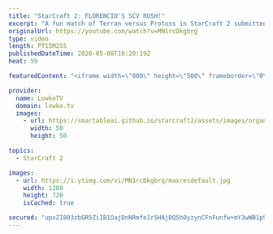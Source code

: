 ```yaml
---
title: "StarCraft 2: FLORENCIO'S SCV RUSH!"
excerpt: "A fun match of Terran versus Protoss in StarCraft 2 submitted by the legend Florencio. In this match he decides to go for a worker rush as Terran versus an unsuspecting Protoss, while at the same time also flying his Command Center off to the island base on the map Purity and Industry.  Tactical Nukes"
originalUrl: https://youtube.com/watch?v=MN1rcDkgbrg
type: video
length: PT15M25S
publishedDateTime: 2020-05-08T10:20:19Z
heat: 59

featuredContent: "<iframe width=\"800\" height=\"500\" frameborder=\"0\" src=\"https://www.youtube.com/embed/MN1rcDkgbrg\" allow=\"accelerometer; autoplay; encrypted-media; gyroscope; picture-in-picture\" allowfullscreen></iframe>"

provider:
  name: LowkoTV
  domain: lowko.tv
  images:
    - url: https://smartableai.github.io/starcraft2/assets/images/organizations/lowko.tv-50x50.jpg
      width: 50
      height: 50

topics:
  - StarCraft 2

images:
  - url: https://i.ytimg.com/vi/MN1rcDkgbrg/maxresdefault.jpg
    width: 1280
    height: 720
    isCached: true

secured: "upxZI803zbGR5ZiIB1OajDnNRmfe1r5HAjDQ5hOyzynCFnFunfw+mY3wWB1p9FTQVzdteZAn45nosRASJmfV3Klu17DEKbgOI8FgPcBmzocN4Ony0DBFfmoDrNyHlcVJpANzP8fsxX6oHolC3o2C790vD109xtvWE+rPWIXButGlGsjE/7Cx90Id9hDhyW+lJVK43wQTarEeMSB2QnEMZTnu9V00ejELii5i3Wd9VoTuI9hKYCxwV+PZOb4ENvuoktQDKhzrFbZOdqetvbSncsWC6gDYcGNU2PrC2idPrNaJFT1wwKTLQQX1BfgFVlZvh6ErpQz6Zd4QpqfOl22MuCiWINyhAsN+KWLsA7Ue9/g/3LL/mKXNq6eAeTswosxRBaYVm1PtDhQQsFcVsP+WcZTd45PkwnX9mV0bk8oeSLNciBDdj/mTZPMI8BV6ovCa;Besoto8eAoQAZbLd3Sbjmw=="
---
```


